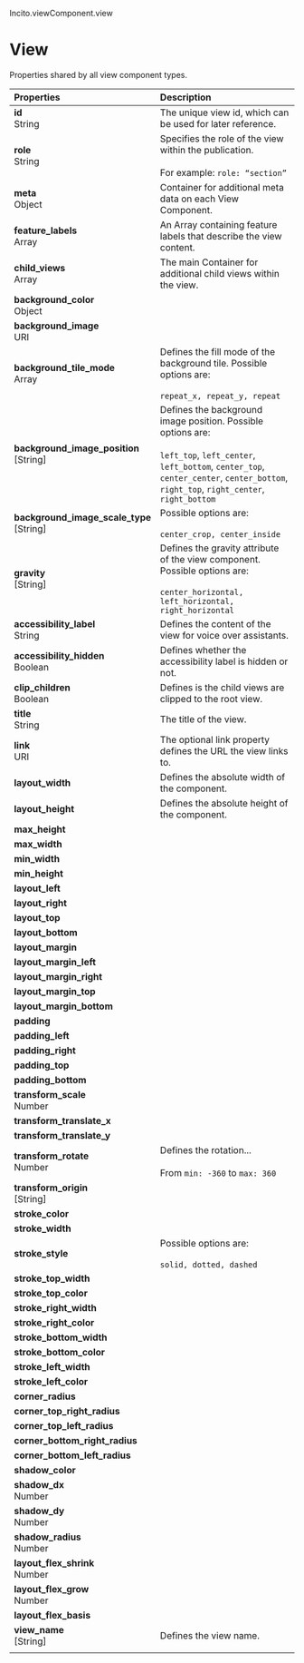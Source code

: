 Incito.viewComponent.view
# View

Properties shared by all view component types.

| Properties | Description |
|:--|:--|
| **id** <br> String | The unique view id, which can be used for later reference. |
| **role** <br> String | Specifies the role of the view within the publication. <br><br> For example: `role: “section”` |
| **meta** <br> Object | Container for additional meta data on each View Component. |
| **feature_labels** <br> Array | An Array containing feature labels that describe the view content. |
| **child_views** <br> Array | The main Container for additional child views within the view. |
| **background_color** <br> Object |  |
| **background_image** <br> URI|  |
| **background_tile_mode** <br> Array | Defines the fill mode of the background tile. Possible options are: <br><br> `repeat_x, repeat_y, repeat` |
| **background_image_position** <br> [String] | Defines the background image position. Possible options are: <br><br> `left_top`, `left_center`, `left_bottom`, `center_top`, `center_center`, `center_bottom`, `right_top`, `right_center`, `right_bottom` |
| **background_image_scale_type** <br> [String] | Possible options are: <br><br> `center_crop, center_inside` |
| **gravity** <br> [String] | Defines the gravity attribute of the view component. Possible options are: <br><br> `center_horizontal, left_horizontal, right_horizontal` |
| **accessibility_label** <br> String | Defines the content of the view for voice over assistants. |
| **accessibility_hidden** <br> Boolean | Defines whether the accessibility label is hidden or not. |
| **clip_children** <br> Boolean | Defines is the child views are clipped to the root view. |
| **title** <br> String | The title of the view. |
| **link** <br> URI | The optional link property defines the URL the view links to. |
| **layout_width** <br>  | Defines the absolute width of the component. |
| **layout_height** <br> | Defines the absolute height of the component. |
| **max_height** |  |
| **max_width** |  |
| **min_width** |  |
| **min_height** |  |
| **layout_left** |  |
| **layout_right** |  |
| **layout_top** |  |
| **layout_bottom** |  |
| **layout_margin** |  |
| **layout_margin_left** |  |
| **layout_margin_right** |  |
| **layout_margin_top** |  |
| **layout_margin_bottom** |  |
| **padding** |  |
| **padding_left** |  |
| **padding_right** |  |
| **padding_top** |  |
| **padding_bottom** |  |
| **transform_scale** <br> Number |  |
| **transform_translate_x** <br>  |  |
| **transform_translate_y** |  |
| **transform_rotate** <br> Number | Defines the rotation... <br><br> From `min: -360` to `max: 360` |
| **transform_origin** <br> [String] |  |
| **stroke_color** |  |
| **stroke_width** |  |
| **stroke_style** | Possible options are: <br><br> `solid, dotted, dashed` |
| **stroke_top_width** |  |
| **stroke_top_color** |  |
| **stroke_right_width** |  |
| **stroke_right_color** |  |
| **stroke_bottom_width** |  |
| **stroke_bottom_color** |  |
| **stroke_left_width** |  |
| **stroke_left_color** |  |
| **corner_radius** |  |
| **corner_top_right_radius** |  |
| **corner_top_left_radius** |  |
| **corner_bottom_right_radius** |  |
| **corner_bottom_left_radius** |  |
| **shadow_color** |  |
| **shadow_dx** <br> Number |  |
| **shadow_dy** <br> Number |  |
| **shadow_radius** <br> Number |  |
| **layout_flex_shrink** <br> Number |  |
| **layout_flex_grow** <br> Number |  |
| **layout_flex_basis** |  |
| **view_name** <br> [String] | Defines the view name. |
|  |  |
